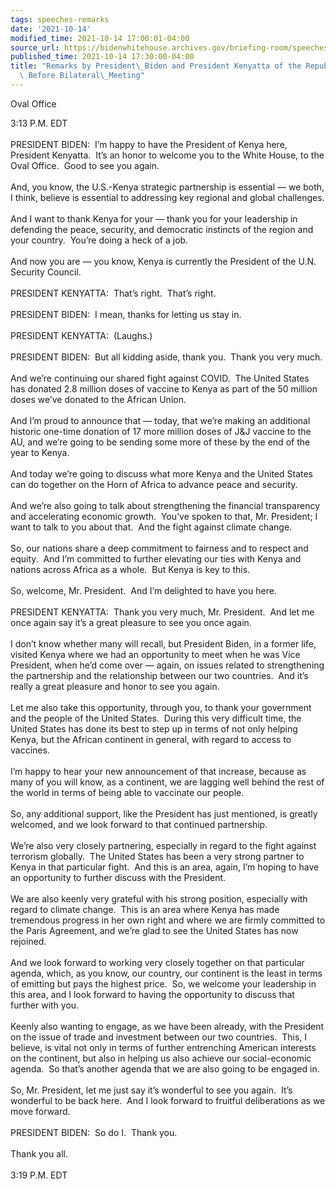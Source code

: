 ```yaml
---
tags: speeches-remarks
date: '2021-10-14'
modified_time: 2021-10-14 17:00:01-04:00
source_url: https://bidenwhitehouse.archives.gov/briefing-room/speeches-remarks/2021/10/14/remarks-by-president-biden-and-president-kenyatta-of-the-republic-of-kenya-before-bilateral-meeting/
published_time: 2021-10-14 17:30:00-04:00
title: "Remarks by President\_Biden and President Kenyatta of the Republic of Kenya\
  \ Before Bilateral\_Meeting"
---
```

 
Oval Office

3:13 P.M. EDT  
   
PRESIDENT BIDEN:  I’m happy to have the President of Kenya here,
President Kenyatta.  It’s an honor to welcome you to the White House, to
the Oval Office.  Good to see you again.  
   
And, you know, the U.S.-Kenya strategic partnership is essential — we
both, I think, believe is essential to addressing key regional and
global challenges.  
   
And I want to thank Kenya for your — thank you for your leadership in
defending the peace, security, and democratic instincts of the region
and your country.  You’re doing a heck of a job.   
   
And now you are — you know, Kenya is currently the President of the U.N.
Security Council.   
   
PRESIDENT KENYATTA:  That’s right.  That’s right.  
   
PRESIDENT BIDEN:  I mean, thanks for letting us stay in.  
   
PRESIDENT KENYATTA:  (Laughs.)   
   
PRESIDENT BIDEN:  But all kidding aside, thank you.  Thank you very
much.   
   
And we’re continuing our shared fight against COVID.  The United States
has donated 2.8 million doses of vaccine to Kenya as part of the 50
million doses we’ve donated to the African Union.   
   
And I’m proud to announce that — today, that we’re making an additional
historic one-time donation of 17 more million doses of J&J vaccine to
the AU, and we’re going to be sending some more of these by the end of
the year to Kenya.  
   
And today we’re going to discuss what more Kenya and the United States
can do together on the Horn of Africa to advance peace and security.  
   
And we’re also going to talk about strengthening the financial
transparency and accelerating economic growth.  You’ve spoken to that,
Mr. President; I want to talk to you about that.  And the fight against
climate change.  
   
So, our nations share a deep commitment to fairness and to respect and
equity.  And I’m committed to further elevating our ties with Kenya and
nations across Africa as a whole.  But Kenya is key to this.  
   
So, welcome, Mr. President.  And I’m delighted to have you here.  
   
PRESIDENT KENYATTA:  Thank you very much, Mr. President.  And let me
once again say it’s a great pleasure to see you once again.  
   
I don’t know whether many will recall, but President Biden, in a former
life, visited Kenya where we had an opportunity to meet when he was Vice
President, when he’d come over — again, on issues related to
strengthening the partnership and the relationship between our two
countries.  And it’s really a great pleasure and honor to see you
again.  
   
Let me also take this opportunity, through you, to thank your government
and the people of the United States.  During this very difficult time,
the United States has done its best to step up in terms of not only
helping Kenya, but the African continent in general, with regard to
access to vaccines.  
   
I’m happy to hear your new announcement of that increase, because as
many of you will know, as a continent, we are lagging well behind the
rest of the world in terms of being able to vaccinate our people.   
   
So, any additional support, like the President has just mentioned, is
greatly welcomed, and we look forward to that continued partnership.   
   
We’re also very closely partnering, especially in regard to the fight
against terrorism globally.  The United States has been a very strong
partner to Kenya in that particular fight.  And this is an area, again,
I’m hoping to have an opportunity to further discuss with the
President.   
   
We are also keenly very grateful with his strong position, especially
with regard to climate change.  This is an area where Kenya has made
tremendous progress in her own right and where we are firmly committed
to the Paris Agreement, and we’re glad to see the United States has now
rejoined.   
   
And we look forward to working very closely together on that particular
agenda, which, as you know, our country, our continent is the least in
terms of emitting but pays the highest price.  So, we welcome your
leadership in this area, and I look forward to having the opportunity to
discuss that further with you.  
   
Keenly also wanting to engage, as we have been already, with the
President on the issue of trade and investment between our two
countries.  This, I believe, is vital not only in terms of further
entrenching American interests on the continent, but also in helping us
also achieve our social-economic agenda.  So that’s another agenda that
we are also going to be engaged in.  
   
So, Mr. President, let me just say it’s wonderful to see you again. 
It’s wonderful to be back here.  And I look forward to fruitful
deliberations as we move forward.   
   
PRESIDENT BIDEN:  So do I.  Thank you.  
   
Thank you all.  
   
3:19 P.M. EDT
